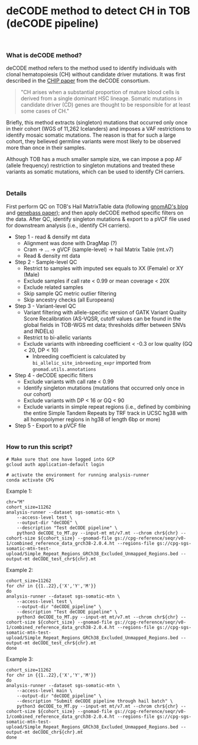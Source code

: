 # deCODE method to detect CH in TOB (deCODE pipeline)
<br>

### What is deCODE method?

deCODE method refers to the method used to identify individuals with clonal hematopoiesis (CH) without candidate driver mutations. It was first described in the [CHIP paper](https://ashpublications.org/blood/article/130/6/742/36791/Clonal-hematopoiesis-with-and-without-candidate) from the deCODE consortium. 
> "CH arises when a substantial proportion of mature blood cells is derived from a single dominant HSC lineage. Somatic mutations in candidate driver (CD) genes are thought to be responsible for at least some cases of CH."    

Briefly, this method extracts (singleton) mutations that occurred only once in their cohort (WGS of 11,262 Icelanders) and imposes a VAF restrictions to identify mosaic somatic mutations. The reason is that for such a large cohort, they believed germline variants were most likely to be observed more than once in their samples. 
 
Although TOB has a much smaller sample size, we can impose a pop AF (allele frequency) restriction to singleton mutations and treated these variants as somatic mutations, which can be used to identify CH carriers.
<br><br>

### Details

First perform QC on TOB's Hail MatrixTable data (following [gnomAD's blog](https://gnomad.broadinstitute.org/news/2020-10-gnomad-v3-1-new-content-methods-annotations-and-data-availability/) and [genebass paper](https://www.sciencedirect.com/science/article/pii/S2666979X22001100?via%3Dihub)); and then apply deCODE method specific filters on the data. After QC, identify singleton mutations & export to a pVCF file used for downstream analysis (i.e., identify CH carriers).

* Step 1 - read & densify mt data
    * Alignment was done with DragMap (?)
    * Cram -> ... -> gVCF (sample-level) -> hail Matrix Table (mt.v7)
    * Read & density mt data 
* Step 2 - Sample-level QC
    * Restrict to samples with imputed sex equals to XX (Female) or XY (Male)
    * Exclude samples if call rate < 0.99 or mean coverage < 20X
    * Exclude related samples
    * Skip sample QC metric outlier filtering
    * Skip ancestry checks (all Europeans)
* Step 3 - Variant-level QC
    * Variant filtering with allele-specific version of GATK Variant Quality Score Recalibration (AS-VQSR, cutoff values can be found in the global fields in TOB-WGS mt data; thresholds differ between SNVs and INDELs)
    * Restrict to bi-allelic variants 
    * Exclude variants with inbreeding coefficient < -0.3 or low quality (GQ < 20, DP < 10)
        * Inbreeding coefficient is calculated by `bi_allelic_site_inbreeding_expr` imported from `gnomad.utils.annotations`
* Step 4 - deCODE specific filters
    * Exclude variants with call rate < 0.99
    * Identify singleton mutations (mutations that occurred only once in our cohort)
    * Exclude variants with DP < 16 or GQ < 90
    * Exclude variants in simple repeat regions (i.e., defined by combining the entire Simple Tandem Repeats by TRF track in UCSC hg38 with all homopolymer regions in hg38 of length 6bp or more)
* Step 5 - Export to a pVCF file
<br><br>

### How to run this script?

```
# Make sure that one have logged into GCP
gcloud auth application-default login

# activate the environment for running analysis-runner
conda activate CPG
```

Example 1:
```
chr="M"
cohort_size=11262
analysis-runner --dataset sgs-somatic-mtn \
    --access-level test \
    --output-dir "deCODE" \
    --description "Test deCODE pipeline" \
    python3 deCODE_to_MT.py --input-mt mt/v7.mt --chrom chr${chr} --cohort-size ${cohort_size} --gnomad-file gs://cpg-reference/seqr/v0-1/combined_reference_data_grch38-2.0.4.ht --regions-file gs://cpg-sgs-somatic-mtn-test-upload/Simple_Repeat_Regions_GRCh38_Excluded_Unmapped_Regions.bed --output-mt deCODE_test_chr${chr}.mt
```    

Example 2:
```
cohort_size=11262
for chr in {{1..22},{'X','Y','M'}}
do
analysis-runner --dataset sgs-somatic-mtn \
    --access-level test \
    --output-dir "deCODE_pipeline" \
    --description "Test deCODE pipeline" \
    python3 deCODE_to_MT.py --input-mt mt/v7.mt --chrom chr${chr} --cohort-size ${cohort_size} --gnomad-file gs://cpg-reference/seqr/v0-1/combined_reference_data_grch38-2.0.4.ht --regions-file gs://cpg-sgs-somatic-mtn-test-upload/Simple_Repeat_Regions_GRCh38_Excluded_Unmapped_Regions.bed --output-mt deCODE_test_chr${chr}.mt
done
```

Example 3:
```
cohort_size=11262
for chr in {{1..22},{'X','Y','M'}}
do
analysis-runner --dataset sgs-somatic-mtn \
    --access-level main \
    --output-dir "deCODE_pipeline" \
    --description "Submit deCODE pipeline through hail batch" \
    python3 deCODE_to_MT.py --input-mt mt/v7.mt --chrom chr${chr} --cohort-size ${cohort_size} --gnomad-file gs://cpg-reference/seqr/v0-1/combined_reference_data_grch38-2.0.4.ht --regions-file gs://cpg-sgs-somatic-mtn-test-upload/Simple_Repeat_Regions_GRCh38_Excluded_Unmapped_Regions.bed --output-mt deCODE_chr${chr}.mt 
done
```
